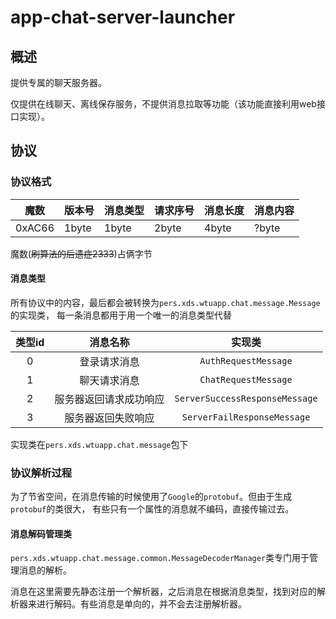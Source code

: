 # app-chat-server-launcher

## 概述

提供专属的聊天服务器。

仅提供在线聊天、离线保存服务，不提供消息拉取等功能（该功能直接利用web接口实现）。

## 协议

### 协议格式

| 魔数     | 版本号    | 消息类型   | 请求序号  | 消息长度  | 消息内容  |
|--------|--------|--------|-------|-------|-------|
| 0xAC66 | 1byte  | 1byte  | 2byte | 4byte | ?byte |

魔数(~~刷算法的后遗症2333~~)占俩字节


#### 消息类型

所有协议中的内容，最后都会被转换为`pers.xds.wtuapp.chat.message.Message`的实现类，
每一条消息都用于用一个唯一的消息类型代替

| 类型id |    消息名称     |                  实现类                  |
|:----:|:-----------:|:-------------------------------------:|
|  0   |   登录请求消息    |         `AuthRequestMessage`          |
|  1   |   聊天请求消息    |         `ChatRequestMessage`          |
|  2   | 服务器返回请求成功响应 |    `ServerSuccessResponseMessage`     |
|  3   |  服务器返回失败响应  |      `ServerFailResponseMessage`      |


实现类在`pers.xds.wtuapp.chat.message`包下

### 协议解析过程

为了节省空间，在消息传输的时候使用了`Google`的`protobuf`。但由于生成`protobuf`的类很大，
有些只有一个属性的消息就不编码，直接传输过去。

#### 消息解码管理类
`pers.xds.wtuapp.chat.message.common.MessageDecoderManager`类专门用于管理消息的解析。

消息在这里需要先静态注册一个解析器，之后消息在根据消息类型，找到对应的解析器来进行解码。有些消息是单向的，并不会去注册解析器。

